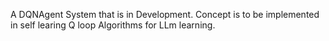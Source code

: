 A DQNAgent System that is in Development. Concept is to be implemented in self learing Q loop Algorithms for LLm learning.
